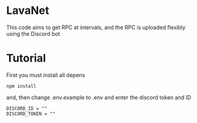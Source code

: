 # LavaNet

This code aims to get RPC at intervals, and the RPC is uploaded flexibly using the Discord bot

# Tutorial

First you must install all depens 

    npm install
    
and, then change .env.example to .env and enter the discord token and ID

    DISCORD_ID = ""
    DISCORD_TOKEN = ""

